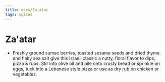 ```yaml
---
title: docs/Za'atar
tags: spices
---
```


# Za'atar
- Freshly ground sumac berries, toasted sesame seeds and dried thyme and flaky sea salt give this Israeli classic a nutty, floral flavor to dips, pizza & rubs. Stir into olive oil and pile onto crusty bread or sprinkle on eggs, tuck into a Lebanese style pizza or use as dry rub on chicken or vegetables.